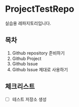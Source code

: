 # ProjectTestRepo
실습용 레파지토리입니다.

## 목차
1. Github repository 준비하기
2. Github Project
3. Github Issue
4. Github Issue 제대로 사용하기

## 체크리스트
- [ ] 테스트 저장소 생성
